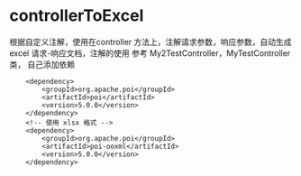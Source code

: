 # controllerToExcel
根据自定义注解，使用在controller 方法上，注解请求参数，响应参数，自动生成 excel 请求-响应文档，注解的使用 参考 My2TestController，MyTestController类，
自己添加依赖  
 <!-- 使用 xls 格式 -->
        <dependency>
            <groupId>org.apache.poi</groupId>
            <artifactId>poi</artifactId>
            <version>5.0.0</version>
        </dependency>
        <!-- 使用 xlsx 格式 -->
        <dependency>
            <groupId>org.apache.poi</groupId>
            <artifactId>poi-ooxml</artifactId>
            <version>5.0.0</version>
        </dependency>
